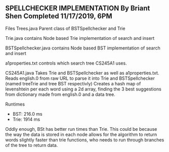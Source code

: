 SPELLCHECKER IMPLEMENTATION
By Briant Shen
Completed 11/17/2019, 6PM
---------------------------------------------------
Files
Trees.java
	Parent class of BSTSpellchecker and Trie

Trie.java
   contains Node based Trie implementation of search and insert
	
BSTSpellchecker.java
	contains Node based BST implementation of search and insert

a1properties.txt
	controls which search tree CS245A1 uses.

CS245A1.java
	Takes Trie and BSTSpellchecker as well as a1properties.txt. Reads english.0 from raw URL to parse it into Trie and BSTSpellchecker (named treeTrie and tree BST respectivly)
	Creates a hash map of levenshtein per each word using a 2d array, finding the 3 best suggestions from dictionary made from english.0 and a data tree.

Runtimes
- BST: 216.0 ms
- Trie: 1914 ms

Oddly enough, BSt has better run times than Trie. This could be because the way the data is stored in each node allows for the algorithm to return words slightly faster than trie functions, who needs to run through branches of the tree to return data.